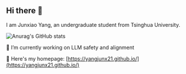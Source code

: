 ## Hi there 👋

<!--
**yangjunx21/yangjunx21** is a ✨ _special_ ✨ repository because its `README.md` (this file) appears on your GitHub profile.

Here are some ideas to get you started:

- 🔭 I’m currently working on ...
- 🌱 I’m currently learning ...
- 👯 I’m looking to collaborate on ...
- 🤔 I’m looking for help with ...
- 💬 Ask me about ...
- 📫 How to reach me: ...
- 😄 Pronouns: ...
- ⚡ Fun fact: ...
-->
I am Junxiao Yang, an undergraduate student from Tsinghua University.

![Anurag's GitHub stats](https://github-readme-stats-jade-iota.vercel.app/api?username=yangjunx21&count_private=true&layout=compact&role=OWNER,COLLABORATOR,ORGANIZATION_MEMBER)

🔭 I’m currently working on LLM safety and alignment

🌱 Here's my homepage: [https://yangjunx21.github.io/](https://yangjunx21.github.io/)
